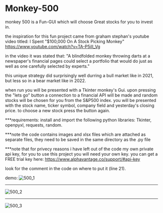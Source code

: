 # Monkey-500
monkey 500 is a Fun-GUI which will choose Great stocks for you to invest in. 
   
the inspiration for this fun project came from graham stephan's youtube video titled: I Spent "$100,000 On A Stock Picking Monkey"
https://www.youtube.com/watch?v=TA-P5ilI_Vg

in the video it was stated that: "A blindfolded monkey throwing darts at a newspaper's financial pages could select a portfolio that would do just as well as one carefully selected by experts." 

this unique strategy did surprisingly well durring a bull market like in 2021, but less so in a bear market like in 2022.

when run you will be presented with a Tkinter monkey's Gui. upon pressing the "lets go" button a connection to a financial API will be made and random stocks will be chosen for you from the S&P500 index. you will be presented with the stock name, ticker symbol, company field and yesterday's closing price. to choose a new stock press the button again.  

***requirements: install and import the following python libraries: Tkinter, openpyxl, requests, random.

***note the code contains images and xlsx files which are attached as separate files, they need to be saved in the same directory as the .py file

***note that for privecy reasons i have left out of the code my own private api key, for you to use this project you will need your own key. you can get a FREE trial key here:
https://www.alphavantage.co/support/#api-key

look for the comment in the code on where to put it (line 21).


demo: 
![500_1](https://user-images.githubusercontent.com/112956707/207563089-1cbd0fee-7703-4ba7-ac72-b01d3cea8d09.PNG)
__________________________________________________
![500_2](https://user-images.githubusercontent.com/112956707/207563151-43a528a2-1ed9-4204-a14b-b9c819ea0f3b.PNG)
__________________________________________________
![500_3](https://user-images.githubusercontent.com/112956707/207563256-1dbf1313-0acd-46a5-8b33-ae43f50b954b.PNG)
